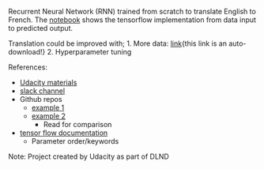 Recurrent Neural Network (RNN) trained from scratch to translate English to French.
The [notebook](https://github.com/JackBurdick/English_to_French_RNN/blob/master/dlnd_language_translation.ipynb) shows the tensorflow implementation from data input to predicted output.

Translation could be improved with;
    1. More data: [link](http://www.statmt.org/wmt10/training-giga-fren.tar){this link is an auto-download!}
    2. Hyperparameter tuning


References:
* [Udacity materials](https://www.udacity.com/course/deep-learning-nanodegree-foundation--nd101)
* [slack channel](nd101.slack.com)
* Github repos
  * [example 1](https://github.com/ganjingcun/udacity-dlnd-project4)
  * [example 2](https://github.com/Shanksy/Udacity-DLND-Project4)
    * Read for comparison
* [tensor flow documentation](https://www.tensorflow.org/)
  * Parameter order/keywords

Note: Project created by Udacity as part of DLND
